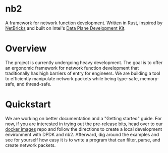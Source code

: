 # nb2

A framework for network function development. Written in Rust, inspired by [NetBricks](http://netbricks.io/) and built on Intel's [Data Plane Development Kit](https://www.dpdk.org/).

# Overview

The project is currently undergoing heavy development. The goal is to offer an ergonomic framework for network function development that traditionally has high barriers of entry for engineers. We are building a tool to efficiently manipulate network packets while being type-safe, memory-safe, and thread-safe.

# Quickstart

We are working on better documentation and a "Getting started" guide. For now, if you are interested in trying out the pre-release bits, head over to our [docker images](https://github.com/williamofockham/utils) repo and follow the directions to create a local development environment with DPDK and nb2. Afterward, dig around the examples and see for yourself how easy it is to write a program that can filter, parse, and create network packets.
